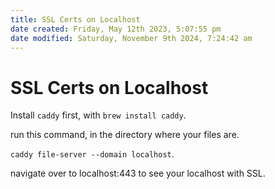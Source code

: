 ```yaml
---
title: SSL Certs on Localhost
date created: Friday, May 12th 2023, 5:07:55 pm
date modified: Saturday, November 9th 2024, 7:24:42 am
---
```


# SSL Certs on Localhost

Install `caddy` first, with `brew install caddy`.

run this command, in the directory where your files are.

`caddy file-server --domain localhost`.

navigate over to localhost:443 to see your localhost with SSL.
